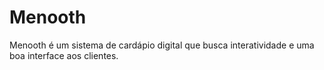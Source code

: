 # Menooth

Menooth é um sistema de cardápio digital que busca interatividade e uma boa interface aos clientes. 

